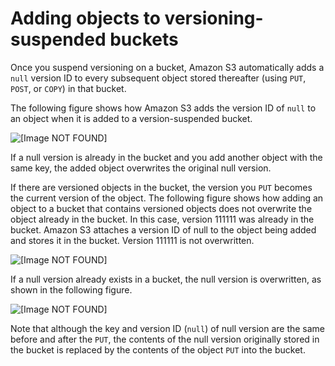 # Adding objects to versioning\-suspended buckets<a name="AddingObjectstoVersionSuspendedBuckets"></a>

Once you suspend versioning on a bucket, Amazon S3 automatically adds a `null` version ID to every subsequent object stored thereafter \(using `PUT`, `POST`, or `COPY`\) in that bucket\.

The following figure shows how Amazon S3 adds the version ID of `null` to an object when it is added to a version\-suspended bucket\.

![\[Image NOT FOUND\]](http://docs.aws.amazon.com/AmazonS3/latest/dev/images/versioning_PUT_versionSuspended.png)

If a null version is already in the bucket and you add another object with the same key, the added object overwrites the original null version\. 

If there are versioned objects in the bucket, the version you `PUT` becomes the current version of the object\. The following figure shows how adding an object to a bucket that contains versioned objects does not overwrite the object already in the bucket\. In this case, version 111111 was already in the bucket\. Amazon S3 attaches a version ID of null to the object being added and stores it in the bucket\. Version 111111 is not overwritten\.

![\[Image NOT FOUND\]](http://docs.aws.amazon.com/AmazonS3/latest/dev/images/versioning_PUT_versionSuspended3.png)

If a null version already exists in a bucket, the null version is overwritten, as shown in the following figure\.

![\[Image NOT FOUND\]](http://docs.aws.amazon.com/AmazonS3/latest/dev/images/versioning_PUT_versionSuspended4.png)

Note that although the key and version ID \(`null`\) of null version are the same before and after the `PUT`, the contents of the null version originally stored in the bucket is replaced by the contents of the object `PUT` into the bucket\.
